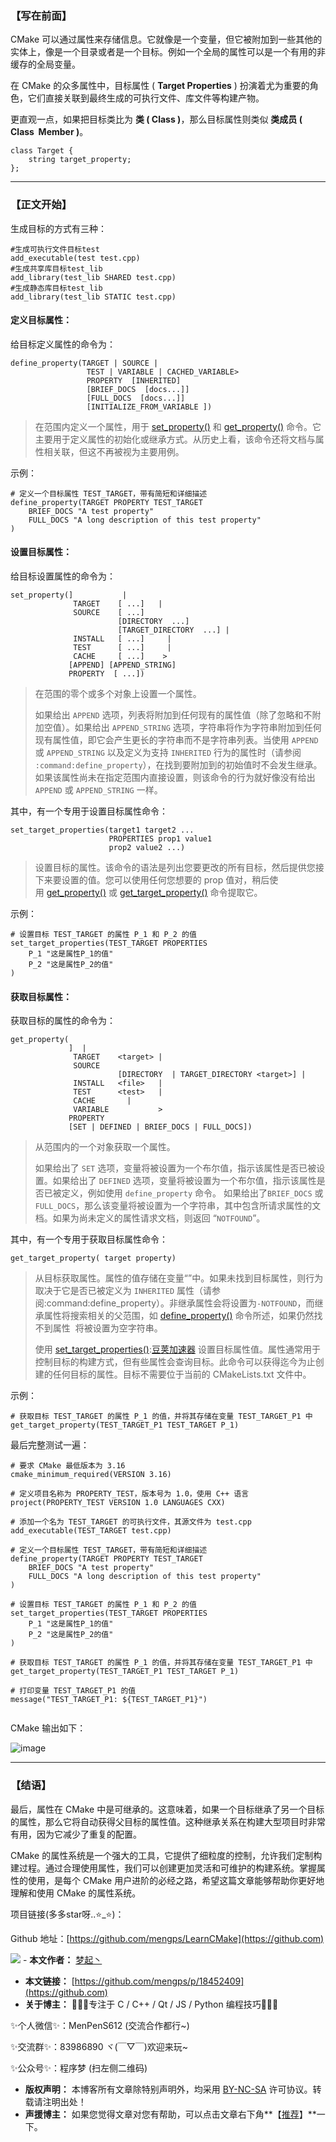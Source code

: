 
### 【写在前面】


CMake 可以通过属性来存储信息。它就像是一个变量，但它被附加到一些其他的实体上，像是一个目录或者是一个目标。例如一个全局的属性可以是一个有用的非缓存的全局变量。


在 CMake 的众多属性中，目标属性 ( **Target Properties** ) 扮演着尤为重要的角色，它们直接关联到最终生成的可执行文件、库文件等构建产物。


更直观一点，如果把目标类比为 **类 ( Class )**，那么目标属性则类似 **类成员 ( Class  Member )**。



```
class Target {
    string target_property;
};

```



---


### 【正文开始】


生成目标的方式有三种：



```
#生成可执行文件目标test
add_executable(test test.cpp)
#生成共享库目标test_lib
add_library(test_lib SHARED test.cpp)
#生成静态库目标test_lib
add_library(test_lib STATIC test.cpp)

```

#### 定义目标属性：


给目标定义属性的命令为：



```
define_property(TARGET | SOURCE |
                 TEST | VARIABLE | CACHED_VARIABLE>
                 PROPERTY  [INHERITED]
                 [BRIEF_DOCS  [docs...]]
                 [FULL_DOCS  [docs...]]
                 [INITIALIZE_FROM_VARIABLE ])

```


> 在范围内定义一个属性，用于 [set\_property()](https://github.com "set_property()") 和 [get\_property()](https://github.com "get_property()") 命令。它主要用于定义属性的初始化或继承方式。从历史上看，该命令还将文档与属性相关联，但这不再被视为主要用例。


示例：



```
# 定义一个目标属性 TEST_TARGET，带有简短和详细描述 
define_property(TARGET PROPERTY TEST_TARGET 
    BRIEF_DOCS "A test property"
    FULL_DOCS "A long description of this test property"
)

```

#### 设置目标属性：


给目标设置属性的命令为：



```
set_property(]           |
              TARGET    [ ...]   |
              SOURCE    [ ...]
                        [DIRECTORY  ...]
                        [TARGET_DIRECTORY  ...] |
              INSTALL   [ ...]     |
              TEST      [ ...]     |
              CACHE     [ ...]    >
             [APPEND] [APPEND_STRING]
             PROPERTY  [ ...])

```


> 在范围的零个或多个对象上设置一个属性。
> 
> 
> 如果给出 `APPEND` 选项，列表将附加到任何现有的属性值（除了忽略和不附加空值）。如果给出 `APPEND_STRING` 选项，字符串将作为字符串附加到任何现有属性值，即它会产生更长的字符串而不是字符串列表。当使用 `APPEND` 或 `APPEND_STRING` 以及定义为支持 `INHERITED` 行为的属性时（请参阅 `:command:define_property`），在找到要附加到的初始值时不会发生继承。如果该属性尚未在指定范围内直接设置，则该命令的行为就好像没有给出 `APPEND` 或 `APPEND_STRING` 一样。


其中，有一个专用于设置目标属性命令：



```
set_target_properties(target1 target2 ...
                      PROPERTIES prop1 value1
                      prop2 value2 ...)

```


> 设置目标的属性。该命令的语法是列出您要更改的所有目标，然后提供您接下来要设置的值。您可以使用任何您想要的 prop 值对，稍后使用 [get\_property()](https://github.com "get_property()") 或 [get\_target\_property()](https://github.com "get_target_property()") 命令提取它。


示例：



```
# 设置目标 TEST_TARGET 的属性 P_1 和 P_2 的值
set_target_properties(TEST_TARGET PROPERTIES
    P_1 "这是属性P_1的值"
    P_2 "这是属性P_2的值" 
)

```

#### 获取目标属性：


获取目标的属性的命令为：



```
get_property(
             ]  |
              TARGET    <target> |
              SOURCE    
                        [DIRECTORY  | TARGET_DIRECTORY <target>] |
              INSTALL   <file>   |
              TEST      <test>   |
              CACHE       |
              VARIABLE           >
             PROPERTY 
             [SET | DEFINED | BRIEF_DOCS | FULL_DOCS])

```


> 从范围内的一个对象获取一个属性。
> 
> 
> 如果给出了 `SET` 选项，变量将被设置为一个布尔值，指示该属性是否已被设置。如果给出了 `DEFINED` 选项，变量将被设置为一个布尔值，指示该属性是否已被定义，例如使用 `define_property` 命令。 如果给出了`BRIEF_DOCS` 或 `FULL_DOCS`，那么该变量将被设置为一个字符串，其中包含所请求属性的文档。如果为尚未定义的属性请求文档，则返回 “`NOTFOUND`”。


其中，有一个专用于获取目标属性命令：



```
get_target_property( target property)

```


> 从目标获取属性。属性的值存储在变量“”中。如果未找到目标属性，则行为取决于它是否已被定义为 `INHERITED` 属性（请参阅:command:define\_property）。非继承属性会将设置为`-NOTFOUND`，而继承属性将搜索相关的父范围，如 [define\_property()](https://github.com "define_property()") 命令所述，如果仍然找不到属性  将被设置为空字符串。
> 
> 
> 使用 [set\_target\_properties()](https://github.com "set_target_properties()"):[豆荚加速器](https://yirou.org) 设置目标属性值。属性通常用于控制目标的构建方式，但有些属性会查询目标。此命令可以获得迄今为止创建的任何目标的属性。目标不需要位于当前的 CMakeLists.txt 文件中。


示例：



```
# 获取目标 TEST_TARGET 的属性 P_1 的值，并将其存储在变量 TEST_TARGET_P1 中
get_target_property(TEST_TARGET_P1 TEST_TARGET P_1) 

```

最后完整测试一遍：



```
# 要求 CMake 最低版本为 3.16
cmake_minimum_required(VERSION 3.16)

# 定义项目名称为 PROPERTY_TEST，版本号为 1.0，使用 C++ 语言
project(PROPERTY_TEST VERSION 1.0 LANGUAGES CXX)

# 添加一个名为 TEST_TARGET 的可执行文件，其源文件为 test.cpp
add_executable(TEST_TARGET test.cpp)

# 定义一个目标属性 TEST_TARGET，带有简短和详细描述 
define_property(TARGET PROPERTY TEST_TARGET 
    BRIEF_DOCS "A test property"
    FULL_DOCS "A long description of this test property"
)

# 设置目标 TEST_TARGET 的属性 P_1 和 P_2 的值
set_target_properties(TEST_TARGET PROPERTIES
    P_1 "这是属性P_1的值"
    P_2 "这是属性P_2的值" 
)

# 获取目标 TEST_TARGET 的属性 P_1 的值，并将其存储在变量 TEST_TARGET_P1 中
get_target_property(TEST_TARGET_P1 TEST_TARGET P_1) 

# 打印变量 TEST_TARGET_P1 的值
message("TEST_TARGET_P1: ${TEST_TARGET_P1}") 


```

CMake 输出如下：


![image](https://img2024.cnblogs.com/blog/802097/202410/802097-20241008201403243-1366374655.png)




---


### 【结语】


最后，属性在 CMake 中是可继承的。这意味着，如果一个目标继承了另一个目标的属性，那么它将自动获得父目标的属性值。这种继承关系在构建大型项目时非常有用，因为它减少了重复的配置。


CMake 的属性系统是一个强大的工具，它提供了细粒度的控制，允许我们定制构建过程。通过合理使用属性，我们可以创建更加灵活和可维护的构建系统。掌握属性的使用，是每个 CMake 用户进阶的必经之路，希望这篇文章能够帮助你更好地理解和使用 CMake 的属性系统。


项目链接(多多star呀..⭐\_⭐)：


Github 地址：[https://github.com/mengps/LearnCMake](https://github.com)


 ![](https://github.com/blog/802097/202404/802097-20240417231514692-194340162.png)    - **本文作者：** [梦起丶](https://github.com)
 - **本文链接：** [https://github.com/mengps/p/18452409](https://github.com)
 - **关于博主：** 🎉🎉🎉专注于 C / C\+\+ / Qt / JS / Python 编程技巧🎉🎉🎉

✨个人微信✨：MenPenS612 (交流合作都行\~)

✨交流群✨：83986890 ヾ(￣▽￣)欢迎来玩\~

✨公众号✨：程序梦 (扫左侧二维码)
 - **版权声明：** 本博客所有文章除特别声明外，均采用 [BY\-NC\-SA](https://github.com "BY-NC-SA") 许可协议。转载请注明出处！
 - **声援博主：** 如果您觉得文章对您有帮助，可以点击文章右下角**【[推荐](javascript:void(0);)】**一下。
     
